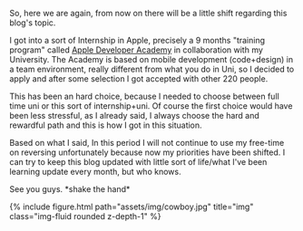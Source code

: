 <!-- ---
layout: post
title: Life Update I
tags: [personal life, journey]
date: 2022-08-01 14:30:00
--- -->

So, here we are again, from now on there will be a little shift regarding this blog's topic.

I got into a sort of Internship in Apple, precisely a 9 months "training program" called [Apple Developer Academy](https://www.developeracademy.unina.it/it/) in collaboration with my University.
The Academy is based on mobile development (code+design) in a team environment, really different from what you do in Uni, so I decided to apply and after some selection I got accepted with other 220 people.

This has been an hard choice, because I needed to choose between full time uni or this sort of internship+uni. Of course the first choice would have been less stressful, as I already said, I always choose the hard and rewardful path and this is how I got in this situation.

Based on what I said, In this period I will not continue to use my free-time on reversing unfortunately because now my priorities have been shifted.
I can try to keep this blog updated with little sort of life/what I've been learning update every month, but who knows.

See you guys. \*shake the hand\*

{% include figure.html path="assets/img/cowboy.jpg" title="img" class="img-fluid rounded z-depth-1" %}
